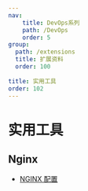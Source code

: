 ```yaml
---
nav:
    title: DevOps系列
    path: /DevOps
    order: 5
group:
  path: /extensions
  title: 扩展资料
  order: 100  
  
title: 实用工具
order: 102
---
```


# 实用工具

## Nginx

- [NGINX 配置](https://www.digitalocean.com/community/tools/nginx?global.app.lang=zhCN)
